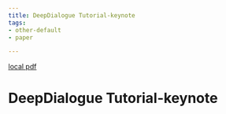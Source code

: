 ```yaml
---
title: DeepDialogue Tutorial-keynote
tags:
- other-default
- paper

---
```


[local pdf](../../../pdfs/DeepDialogue_Tutorial-keynote.pdf)

# DeepDialogue Tutorial-keynote
